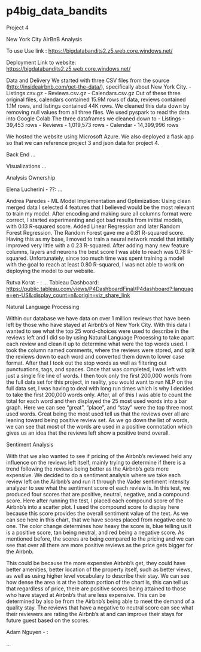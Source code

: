 # p4big_data_bandits
Project 4 

New York City AirBnB Analysis

To use
Use link : https://bigdatabandits2.z5.web.core.windows.net/

Deployment
Link to website: https://bigdatabandits2.z5.web.core.windows.net/

Data and Delivery
We started with three CSV files from the source (http://insideairbnb.com/get-the-data/), specifically about New York City.
	- Listings.csv.gz
 	- Reviews.csv.gz
  	- Calendars.csv.gz
Out of these three original files, calendars contained 15.9M rows of data, reviews contained 1.1M rows, and listings contained 44K rows.
We cleaned this data down by removing null values from all three files.
We used pyspark to read the data into Google Colab
The three dataframes we cleaned down to 
	- Listings - 39,453 rows
 	- Reviews - 1,019,573 rows
  	- Calendar - 14,399,996 rows

We hosted the website using Microsoft Azure. We also deployed a flask app so that we can reference project 3 and json data for project 4.

Back End
...

Visualizations
...

Analysis Ownership

Elena Lucherini - ??:
...

Andrea Paredes - ML Model Implementation and Optimization:
Using clean merged data I selected 4 features that I believed would be the most relevant to train my model. After encoding and making sure all columns format were correct, I started experimenting and got bad results from inittial models, with 0.13 R-squared score.
Added Linear Regression and later Random Forest Regression. The Random Forest gave me a 0.81 R-squared score. Having this as my base, I moved to train a neural network model that initially improved very little with a 0.23 R-squared. After adding many new feature columns, layers and neurons the best score I was able to reach was 0.78 R-squared.
Unfortunately, since too much time was spent training a model with the goal to reach at least 0.80 R-squared, I was not able to work on deploying the model to our website.

Rutva Korat - :
...
Tableau Dashboard:
    https://public.tableau.com/views/P4DashboardFinal/P4dashboard?:language=en-US&:display_count=n&:origin=viz_share_link


Natural Language Processing
	
Within our database we have data on over 1 million reviews that have been left by those who have stayed at Airbnb’s of New York City. With this data I wanted to see what the top 25 word-choices were used to describe in the reviews left and I did so by using Natural Language Processing to take apart each review and clean it up to determine what were the top words used. I took the column named comments, where the reviews were stored, and split the reviews down to each word and converted them down to lower case format. After that I took out the stop words as well as filtering out punctuations, tags, and spaces. Once that was completed, I was left with just a single file line of words. I then took only the first 200,000 words from the full data set for this project, in reality, you would want to run NLP on the full data set, I was having to deal with long run times which is why I decided to take the first 200,000 words only. After, all of this I was able to count the total for each word and then displayed the 25 most used words into a bar graph. Here we can see “great”, “place”, and “stay” were the top three most used words. Great being the most used tell us that the reviews over all are leaning toward being positive review set. As we go down the list of words, we can see that most of the words are used in a positive connotation which gives us an idea that the reviews left show a positive trend overall. 

Sentiment Analysis

With that we also wanted to see if pricing of the Airbnb’s reviewed held any influence on the reviews left itself, mainly trying to determine if there is a trend following the reviews being better as the Airbnb’s gets more expensive. We decided to do a sentiment analysis where we take each review left on the Airbnb’s and run it through the Vader sentiment intensity analyzer to see what the sentiment score of each review is. In this test, we produced four scores that are positive, neutral, negative, and a compound score. Here after running the test, I placed each compound score of the Airbnb’s into a scatter plot. I used the compound score to display here because this score provides the overall sentiment value of the text. As we can see here in this chart, that we have scores placed from negative one to one. The color change determines how heavy the score is, blue telling us it is a positive score, tan being neutral, and red being a negative score. As mentioned before, the scores are being compared to the pricing and we can see that over all there are more positive reviews as the price gets bigger for the Airbnb. 

This could be because the more expensive Airbnb’s get, they could have better amenities, better location of the property itself, such as better views, as well as using higher level vocabulary to describe their stay. We can see how dense the area is at the bottom portion of the chart is, this can tell us that regardless of price, there are positive scores being attained to those who have stayed at Airbnb’s that are less expensive. This can be determined by also be from the Airbnb’s being able to meet the demand of a quality stay. The reviews that have a negative to neutral score can see what their reviewers are rating the Airbnb’s at and can improve their stays for future guest based on the scores. 



Adam Nguyen - :


...
